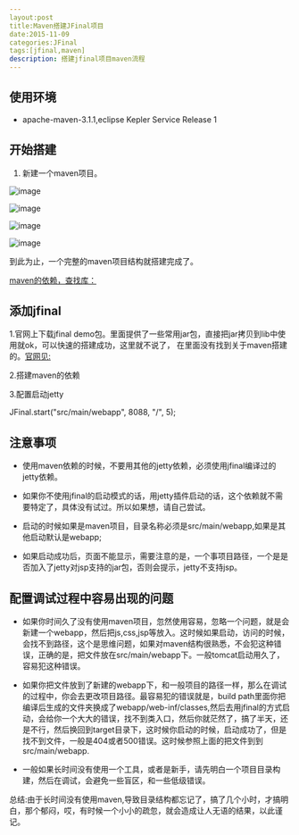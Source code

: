 ```yaml
---
layout:post
title:Maven搭建JFinal项目
date:2015-11-09
categories:JFinal
tags:[jfinal,maven]
description: 搭建jfinal项目maven流程
---
```


## 使用环境

- apache-maven-3.1.1,eclipse Kepler Service Release 1


## 开始搭建

1. 新建一个maven项目。

  ![image](https://github.com/xsf1005/xsf1005.github.io/tree/master/img/2015-11-09-jfinal/1.png)

  ![image](https://github.com/xsf1005/xsf1005.github.io/tree/master/img/2015-11-09-jfinal/2.png)

  ![image](https://github.com/xsf1005/xsf1005.github.io/tree/master/img/2015-11-09-jfinal/3.png)

  ![image](https://github.com/xsf1005/xsf1005.github.io/tree/master/img/2015-11-09-jfinal/4.png)
 
  到此为止，一个完整的maven项目结构就搭建完成了。
 
  [maven的依赖，查找库：](http://mvnrepository.com/)

## 添加jfinal

   1.官网上下载jfinal demo包。里面提供了一些常用jar包，直接把jar拷贝到lib中使用就ok，可以快速的搭建成功，这里就不说了，
在里面没有找到关于maven搭建的。[官网见:](http://www.jfinal.com/)
	
   2.搭建maven的依赖

  
   3.配置启动jetty
	
   JFinal.start("src/main/webapp", 8088, "/", 5);

## 注意事项

- 使用maven依赖的时候，不要用其他的jetty依赖，必须使用jfinal编译过的jetty依赖。

- 如果你不使用jfinal的启动模式的话，用jetty插件启动的话，这个依赖就不需要特定了，具体没有试过。所以如果想，请自己尝试。

- 启动的时候如果是maven项目，目录名称必须是src/main/webapp,如果是其他启动默认是webapp;

- 如果启动成功后，页面不能显示，需要注意的是，一个事项目路径，一个是是否加入了jetty对jsp支持的jar包，否则会提示，jetty不支持jsp。

## 配置调试过程中容易出现的问题

- 如果你时间久了没有使用maven项目，忽然使用容易，忽略一个问题，就是会新建一个webapp，然后把js,css,jsp等放入。这时候如果启动，访问的时候，会找不到路径，这个是思维问题，如果对maven结构很熟悉，不会犯这种错误，正确的是，把文件放在src/main/webapp下。一般tomcat启动用久了，容易犯这种错误。

- 如果你把文件放到了新建的webapp下，和一般项目的路径一样，那么在调试的过程中，你会去更改项目路径。最容易犯的错误就是，build path里面你把编译后生成的文件夹换成了webapp/web-inf/classes,然后去用jfinal的方式启动，会给你一个大大的错误，找不到类入口，然后你就茫然了，搞了半天，还是不行，然后换回到target目录下，这时候你启动的时候，启动成功了，但是找不到文件，一般是404或者500错误。这时候参照上面的把文件到到src/main/webapp.

- 一般如果长时间没有使用一个工具，或者是新手，请先明白一个项目目录构建，然后在调试，会避免一些盲区，和一些低级错误。


 总结:由于长时间没有使用maven,导致目录结构都忘记了，搞了几个小时，才搞明白，那个郁闷，哎，有时候一个小小的疏忽，就会造成让人无语的结果，以此谨记。




